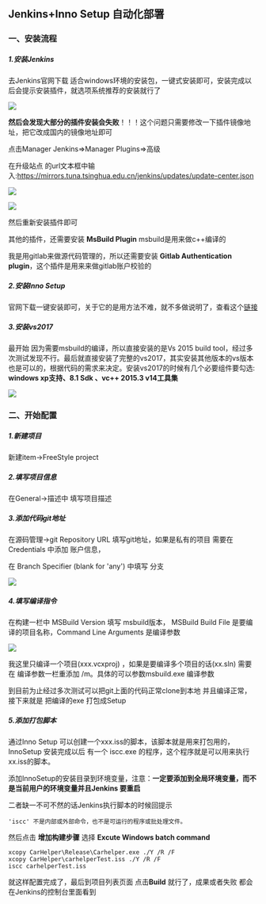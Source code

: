 ## Jenkins+Inno Setup 自动化部署

### 一、安装流程

##### 1.安装Jenkins

去Jenkins官网下载 适合windows环境的安装包，一键式安装即可，安装完成以后会提示安装插件，就选项系统推荐的安装就行了

![](img\0.png)

**然后会发现大部分的插件安装会失败**！！！这个问题只需要修改一下插件镜像地址，把它改成国内的镜像地址即可



点击Manager Jenkins=>Manager Plugins=>高级  

在升级站点 的url文本框中输入:https://mirrors.tuna.tsinghua.edu.cn/jenkins/updates/update-center.json

![](img/11.png)

![](img/12.png)

然后重新安装插件即可



其他的插件，还需要安装 **MsBuild Plugin**   msbuild是用来做c++编译的

我是用gitlab来做源代码管理的，所以还需要安装 **Gitlab Authentication plugin**，这个插件是用来来做gitlab账户校验的

##### 2.安装Inno Setup

官网下载一键安装即可，关于它的是用方法不难，就不多做说明了，查看这个[链接](https://blog.csdn.net/lailai186/article/details/11804359)

 

##### 3.安装vs2017 

最开始 因为需要msbuild的编译，所以直接安装的是Vs 2015 build tool，经过多次测试发现不行。最后就直接安装了完整的vs2017，其实安装其他版本的vs版本也是可以的，根据代码的需求来决定。安装vs2017的时候有几个必要组件要勾选: **windows xp支持、8.1 Sdk 、vc++ 2015.3 v14工具集**

![](img/4.png)



### 二、开始配置

##### 1.新建项目

新建item->FreeStyle project

##### 2.填写项目信息

在General->描述中  填写项目描述

##### 3.添加代码git地址

在源码管理->git  Repository URL 填写git地址，如果是私有的项目 需要在 Credentials 中添加 账户信息，

在 Branch Specifier (blank for 'any') 中填写  分支

![](img/5.png)



##### 4.填写编译指令

在构建一栏中  MSBuild Version 填写 msbuild版本， MSBuild Build File 是要编译的项目名称，Command Line Arguments 是编译参数

![](img/6.png)

我这里只编译一个项目(xxx.vcxproj) ，如果是要编译多个项目的话(xx.sln) 需要在 编译参数一栏重添加 /m。具体的可以参数msbuild.exe 编译参数

到目前为止经过多次测试可以把git上面的代码正常clone到本地 并且编译正常，接下来就是 把编译的exe 打包成Setup



##### 5.添加打包脚本

通过Inno Setup 可以创建一个xxx.iss的脚本，该脚本就是用来打包用的，InnoSetup 安装完成以后 有一个 iscc.exe 的程序，这个程序就是可以用来执行xx.iss的脚本。

添加InnoSetup的安装目录到环境变量，注意：**一定要添加到全局环境变量，而不是当前用户的环境变量并且Jenkins 要重启**

二者缺一不可不然的话Jenkins执行脚本的时候回提示

```
'iscc' 不是内部或外部命令，也不是可运行的程序或批处理文件。
```

 然后点击 **增加构建步骤** 选择 **Excute Windows batch command**

```
xcopy CarHelper\Release\Carhelper.exe ./Y /R /F
xcopy CarHelper\carhelperTest.iss ./Y /R /F
iscc carhelperTest.iss
```

 

就这样配置完成了，最后到项目列表页面 点击**Build** 就行了，成果或者失败 都会在Jenkins的控制台里面看到

